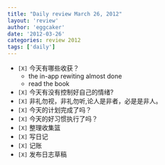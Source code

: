 ```yaml
---
title: "Daily review March 26, 2012" 
layout: 'review'
author: 'eggcaker'
date: '2012-03-26'
categories: review 2012
tags: ['daily']
---
```



  * `[X]` 今天有哪些收获？ 
    * the in-app rewiting almost done 
    * read the book 
  * `[X]` 今天有没有控制好自己的情绪? 
  * `[X]` 非礼勿视，非礼勿听,论人是非者，必是是非人。 
  * `[X]` 今天的计划完成了吗？ 
  * `[X]` 今天的好习惯执行了吗？ 
  * `[X]` 整理收集篮 
  * `[X]` 写日记 
  * `[X]` 记账 
  * `[X]` 发布日志草稿 


